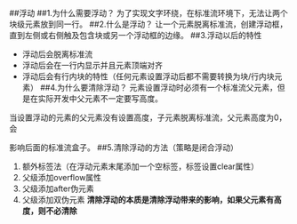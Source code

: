 ##浮动
##1.为什么需要浮动？
为了实现文字环绕，在标准流环境下，无法让两个块级元素放到同一行。
##2.什么是浮动？
让一个元素脱离标准流，创建浮动框，直到左侧或右侧触及包含块或另一个浮动框的边缘。
##3.浮动以后的特性
- 浮动后会脱离标准流
- 浮动后会在一行内显示并且元素顶端对齐
- 浮动后会有行内块的特性（任何元素设置浮动后都不需要转换为块/行内块元素）
##4.为什么要清除浮动？
元素设置浮动时必须有一个标准流父元素，但是在实际开发中父元素不一定要写高度。

当设置浮动的元素的父元素没有设置高度，子元素脱离标准流，父元素高度为0， 会

影响后面的标准流盒子。
##5.清除浮动的方法（策略是闭合浮动）
1. 额外标签法（在浮动元素末尾添加一个空标签，标签设置clear属性）
2. 父级添加overflow属性
3. 父级添加after伪元素
4. 父级添加双伪元素
**清除浮动的本质是清除浮动带来的影响，如果父元素有高度，则不必清除**